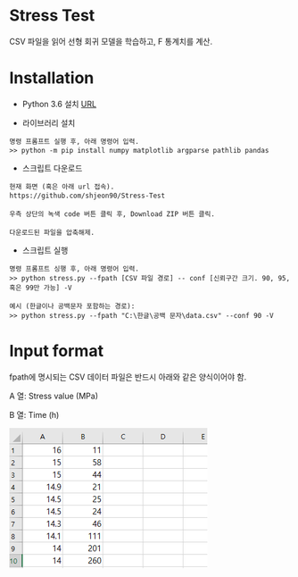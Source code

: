 Stress Test
===
CSV 파일을 읽어 선형 회귀 모델을 학습하고, F 통계치를 계산.

Installation
===
* Python 3.6 설치 [URL](https://www.python.org/downloads/release/python-368/)

* 라이브러리 설치
```
명령 프롬프트 실행 후, 아래 명령어 입력.
>> python -m pip install numpy matplotlib argparse pathlib pandas
```

* 스크립트 다운로드
```
현재 화면 (혹은 아래 url 접속).
https://github.com/shjeon90/Stress-Test

우측 상단의 녹색 code 버튼 클릭 후, Download ZIP 버튼 클릭.

다운로드된 파일을 압축해제.
```

* 스크립트 실행
```
명령 프롬프트 싱행 후, 아래 명령어 입력.
>> python stress.py --fpath [CSV 파일 경로] -- conf [신뢰구간 크기. 90, 95, 혹은 99만 가능] -V

예시 (한글이나 공백문자 포함하는 경로):
>> python stress.py --fpath "C:\한글\공백 문자\data.csv" --conf 90 -V
```

Input format
===
fpath에 명시되는 CSV 데이터 파일은 반드시 아래와 같은 양식이어야 함.

A 열: Stress value (MPa)

B 열: Time (h)

![fig1](./images/input.PNG)